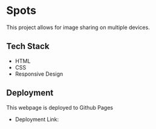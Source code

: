 # Spots

This project allows for image sharing on multiple devices.

## Tech Stack

- HTML
- CSS
- Responsive Design

## Deployment

This webpage is deployed to Github Pages

- Deployment Link:
